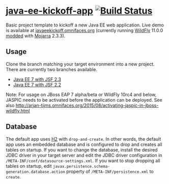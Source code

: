 [java-ee-kickoff-app](http://javaeekickoff.omnifaces.org/) [![Build Status](https://travis-ci.org/javaeekickoff/java-ee-kickoff-app.svg?branch=master)](https://travis-ci.org/javaeekickoff/java-ee-kickoff-app)
===================

Basic project template to kickoff a new Java EE web application. Live demo is available at [javaeekickoff.omnifaces.org](http://javaeekickoff.omnifaces.org/) (currently running [WildFly](http://wildfly.org/) 11.0.0 [modded](https://stackoverflow.com/q/35899887/157882) with [Mojarra](https://github.com/javaserverfaces/mojarra/blob/master/README.md) 2.3.3).

## Usage

Clone the branch matching your target environment into a new project. There are currently two branches available.

- [Java EE 7 with JSF 2.3](https://github.com/javaeekickoff/java-ee-kickoff-app/tree/javaee7-jsf23)
- [Java EE 7 with JSF 2.2](https://github.com/javaeekickoff/java-ee-kickoff-app/tree/javaee7-jsf22)

Note: For usage on JBoss EAP 7 alpha/beta or WildFly 10rc4 and below, JASPIC needs to be activated before the application can be deployed. See also http://arjan-tijms.omnifaces.org/2015/08/activating-jaspic-in-jboss-wildfly.html

## Database

The default app uses [H2](http://www.h2database.com) with `drop-and-create`. In other words, the default app uses an embedded database and is configured to drop and creates all tables on startup. If you want to change the database, install the desired JDBC driver in your target server and edit the JDBC driver configuration in `/META-INF/conf/datasource-settings.xml`. If you want to stop dropping all tables on startup, edit `javax.persistence.schema-generation.database.action` property of `/META-INF/persistence.xml` to `create`.

